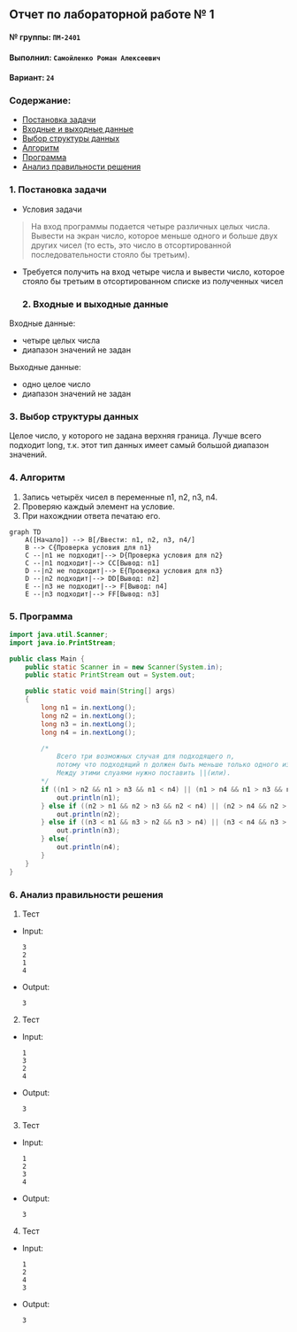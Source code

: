## Отчет по лабораторной работе № 1

#### № группы: `ПМ-2401`

#### Выполнил: `Самойленко Роман Алексеевич`

#### Вариант: `24`

### Cодержание:

- [Постановка задачи](#1-постановка-задачи)
- [Входные и выходные данные](#2-входные-и-выходные-данные)
- [Выбор структуры данных](#3-выбор-структуры-данных)
- [Алгоритм](#4-алгоритм)
- [Программа](#5-программа)
- [Анализ правильности решения](#6-анализ-правильности-решения)

### 1. Постановка задачи

- Условия задачи

> На вход программы подается четыре различных целых числа. Вывести на
экран число, которое меньше одного и больше двух других чисел (то есть,
это число в отсортированной последовательности стояло бы третьим).


- Требуется получить на вход четыре числа и вывести число, которое стояло бы третьим в отсортированном списке из полученных чисел

  ### 2. Входные и выходные данные

Входные данные:
- четыре целых числа
- диапазон значений не задан

Выходные данные:
- одно целое число
- диапазон значений не задан

### 3. Выбор структуры данных

Целое число, у которого не задана верхняя граница. Лучше всего подходит long, т.к. этот тип данных имеет самый большой диапазон значений.

### 4. Алгоритм

1. Запись четырёх чисел в переменные n1, n2, n3, n4.
2. Проверяю каждый элемент на условие.
3. При нахожднии ответа печатаю его.

```mermaid
graph TD
    A([Начало]) --> B[/Ввести: n1, n2, n3, n4/]
    B --> C{Проверка условия для n1}
    C --|n1 не подходит|--> D{Проверка условия для n2}
    C --|n1 подходит|--> CC[Вывод: n1]
    D --|n2 не подходит|--> E{Проверка условия для n3}
    D --|n2 подходит|--> DD[Вывод: n2]
    E --|n3 не подходит|--> F[Вывод: n4]
    E --|n3 подходит|--> FF[Вывод: n3]
```

### 5. Программа

```java
import java.util.Scanner;
import java.io.PrintStream;

public class Main {
    public static Scanner in = new Scanner(System.in);
    public static PrintStream out = System.out;

    public static void main(String[] args)
    {
        long n1 = in.nextLong();
        long n2 = in.nextLong();
        long n3 = in.nextLong();
        long n4 = in.nextLong();

        /*
            Всего три возможных случая для подходящего n,
            потому что подходящий n должен быть меньше только одного из трёх оставшихся n.
            Между этими слуаями нужно поставить ||(или).
        */
        if ((n1 > n2 && n1 > n3 && n1 < n4) || (n1 > n4 && n1 > n3 && n1 < n2) || (n1 > n4 && n1 > n2 && n1 < n3)) {
            out.println(n1);
        } else if ((n2 > n1 && n2 > n3 && n2 < n4) || (n2 > n4 && n2 > n3 && n2 < n1) || (n2 > n4 && n2 > n1 && n2 < n3)) {
            out.println(n2);
        } else if ((n3 < n1 && n3 > n2 && n3 > n4) || (n3 < n4 && n3 > n2 && n3 > n1) || (n3 < n2 && n3 > n1 && n3 > n4)) {
            out.println(n3);
        } else{
            out.println(n4);
        }
    }
}
```

### 6. Анализ правильности решения

1. Тест

- Input:
    ```
    3
    2
    1
    4
    ```

- Output:
    ```
    3
    ```

2. Тест

- Input:
    ```
    1
    3
    2
    4
    ```

- Output:
    ```
    3
    ```

3. Тест

- Input:
    ```
    1
    2
    3
    4
    ```

- Output:
    ```
    3
    ```
4. Тест

- Input:
    ```
    1
    2
    4
    3
    ```

- Output:
    ```
    3
    ```
